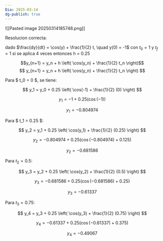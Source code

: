 ```yaml
---
Dia: 2025-03-14
dg-publish: true
---
```

![[Pasted image 20250314185748.png]]


Resolucion correcta:

dado $\frac{dy}{dt} = \cos(y) + \frac{1}{2} t, \quad y(0) = -1$ con $t_{0}=1$ y $t_f=1$ si se aplica 4 veces entonces h = 0.25

$$y_{n+1} = y_n + h \left( \cos(y_n) + \frac{1}{2} t_n \right)$$
$$
y_{n+1} = y_n + h \left( \cos(y_n) + \frac{1}{2} t_n \right)
$$

Para $ t_0 = 0 $, se tiene:

$$
y_1 = y_0 + 0.25 \left( \cos(-1) + \frac{1}{2} (0) \right)
$$

$$
y_1 = -1 + 0.25 (\cos(-1))
$$

$$
y_1 = -0.804974
$$

Para $ t_1 = 0.25 $:

$$
y_2 = y_1 + 0.25 \left( \cos(y_1) + \frac{1}{2} (0.25) \right)
$$

$$
y_2 = -0.804974 + 0.25 (\cos(-0.804974) + 0.125)
$$

$$
y_2 = -0.681586
$$

Para $t_2 = 0.5$:

$$
y_3 = y_2 + 0.25 \left( \cos(y_2) + \frac{1}{2} (0.5) \right)
$$

$$
y_3 = -0.681586 + 0.25 (\cos(-0.681586) + 0.25)
$$

$$
y_3 = -0.61337
$$

Para $t_3 = 0.75$:

$$
y_4 = y_3 + 0.25 \left( \cos(y_3) + \frac{1}{2} (0.75) \right)
$$

$$
y_4 = -0.61337 + 0.25 (\cos(-0.61337) + 0.375)
$$

$$
y_4 = -0.49067
$$
